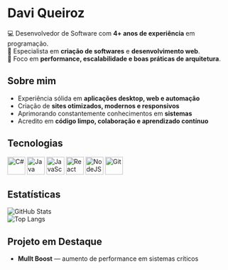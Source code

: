 # Davi Queiroz

💻 Desenvolvedor de Software com **4+ anos de experiência** em programação.  
🔬 Especialista em **criação de softwares** e **desenvolvimento web**.  
🎯 Foco em **performance, escalabilidade e boas práticas de arquitetura**.  


## Sobre mim
- Experiência sólida em **aplicações desktop, web e automação**  
- Criação de **sites otimizados, modernos e responsivos**  
- Aprimorando constantemente conhecimentos em **sistemas**  
- Acredito em **código limpo, colaboração e aprendizado contínuo**  


## Tecnologias
<div>
  <img src="https://cdn.jsdelivr.net/gh/devicons/devicon/icons/csharp/csharp-original.svg" width="40" height="40" alt="C#"/>
  <img src="https://cdn.jsdelivr.net/gh/devicons/devicon/icons/java/java-original.svg" width="40" height="40" alt="Java"/>
  <img src="https://cdn.jsdelivr.net/gh/devicons/devicon/icons/javascript/javascript-original.svg" width="40" height="40" alt="JavaScript"/>
  <img src="https://cdn.jsdelivr.net/gh/devicons/devicon/icons/react/react-original.svg" width="40" height="40" alt="React"/>
  <img src="https://cdn.jsdelivr.net/gh/devicons/devicon/icons/nodejs/nodejs-original.svg" width="40" height="40" alt="NodeJS"/>
  <img src="https://cdn.jsdelivr.net/gh/devicons/devicon/icons/git/git-original.svg" width="40" height="40" alt="Git"/>
</div>


## Estatísticas
![GitHub Stats](https://github-readme-stats.vercel.app/api?username=ddaviqueiroz&show_icons=true&theme=tokyonight&hide_border=true)  
![Top Langs](https://github-readme-stats.vercel.app/api/top-langs/?username=ddaviqueiroz&layout=compact&theme=tokyonight&hide_border=true)  


## Projeto em Destaque
- **Mullt Boost** — aumento de performance em sistemas críticos  
